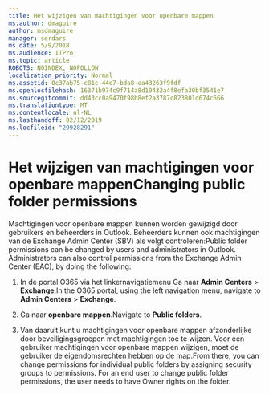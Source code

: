 ```yaml
---
title: Het wijzigen van machtigingen voor openbare mappen
ms.author: dmaguire
author: msdmaguire
manager: serdars
ms.date: 5/9/2018
ms.audience: ITPro
ms.topic: article
ROBOTS: NOINDEX, NOFOLLOW
localization_priority: Normal
ms.assetid: 0c37ab75-c81c-44e7-bda8-ea43263f9fdf
ms.openlocfilehash: 16371b974c9f714a8d19432a4f8efa30bf3541e7
ms.sourcegitcommit: dd43cc0a9470f98b8ef2a3787c823801d674c666
ms.translationtype: MT
ms.contentlocale: nl-NL
ms.lasthandoff: 02/12/2019
ms.locfileid: "29928291"
---
```

# <a name="changing-public-folder-permissions"></a><span data-ttu-id="7a70f-102">Het wijzigen van machtigingen voor openbare mappen</span><span class="sxs-lookup"><span data-stu-id="7a70f-102">Changing public folder permissions</span></span>

<span data-ttu-id="7a70f-p101">Machtigingen voor openbare mappen kunnen worden gewijzigd door gebruikers en beheerders in Outlook. Beheerders kunnen ook machtigingen van de Exchange Admin Center (SBV) als volgt controleren:</span><span class="sxs-lookup"><span data-stu-id="7a70f-p101">Public folder permissions can be changed by users and administrators in Outlook. Administrators can also control permissions from the Exchange Admin Center (EAC), by doing the following:</span></span>
  
1. <span data-ttu-id="7a70f-105">In de portal O365 via het linkernavigatiemenu Ga naar **Admin Centers** \> **Exchange**.</span><span class="sxs-lookup"><span data-stu-id="7a70f-105">In the O365 portal, using the left navigation menu, navigate to **Admin Centers** \> **Exchange**.</span></span>
    
2. <span data-ttu-id="7a70f-106">Ga naar **openbare mappen**.</span><span class="sxs-lookup"><span data-stu-id="7a70f-106">Navigate to **Public folders**.</span></span>
    
3. <span data-ttu-id="7a70f-p102">Van daaruit kunt u machtigingen voor openbare mappen afzonderlijke door beveiligingsgroepen met machtigingen toe te wijzen. Voor een gebruiker machtigingen voor openbare mappen wijzigen, moet de gebruiker de eigendomsrechten hebben op de map.</span><span class="sxs-lookup"><span data-stu-id="7a70f-p102">From there, you can change permissions for individual public folders by assigning security groups to permissions. For an end user to change public folder permissions, the user needs to have Owner rights on the folder.</span></span>
    

